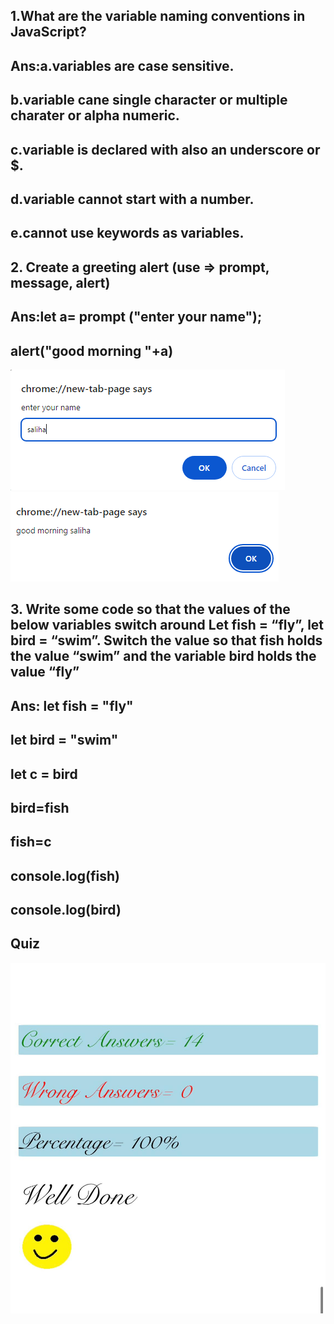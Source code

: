 ##  1.What are the variable naming conventions in JavaScript?

##  Ans:a.variables are case sensitive.
## b.variable cane single character or multiple charater or alpha numeric.
## c.variable is declared with also an underscore or $.
## d.variable cannot start with a number.
## e.cannot use keywords as variables.

## 2. Create a greeting alert (use => prompt, message, alert)
 
 ##  Ans:let a= prompt ("enter your name");
 ## alert("good morning "+a)
 
 ![screenshot](./ss1.PNG)
 ![screenshot](./ss2.PNG)

 ## 3. Write some code so that the values of the below variables switch around  Let fish = “fly”, let bird = “swim”. Switch the value so that fish holds the value “swim” and the variable bird holds the value “fly”

## Ans: let fish = "fly"
## let bird = "swim"
## let c = bird
## bird=fish
## fish=c
## console.log(fish)
## console.log(bird)


## Quiz

![screenshot](./quiz2.jpeg)